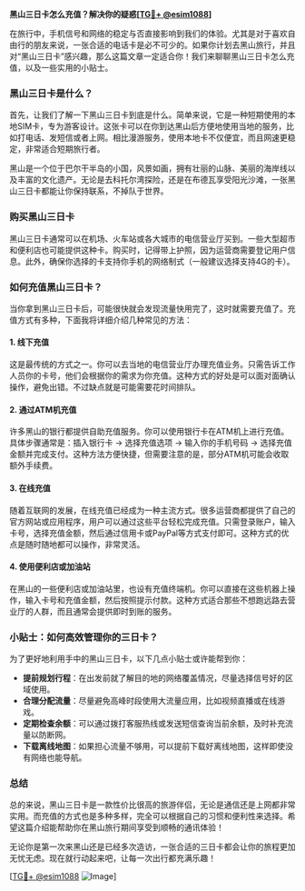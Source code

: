 **黑山三日卡怎么充值？解决你的疑惑[[TG💪+ @esim1088](https://t.me/s/esim1088)]**

在旅行中，手机信号和网络的稳定与否直接影响到我们的体验。尤其是对于喜欢自由行的朋友来说，一张合适的电话卡是必不可少的。如果你计划去黑山旅行，并且对“黑山三日卡”感兴趣，那么这篇文章一定适合你！我们来聊聊黑山三日卡怎么充值，以及一些实用的小贴士。

### 黑山三日卡是什么？

首先，让我们了解一下黑山三日卡到底是什么。简单来说，它是一种短期使用的本地SIM卡，专为游客设计。这张卡可以在你到达黑山后方便地使用当地的服务，比如打电话、发短信或者上网。相比漫游服务，使用本地卡不仅便宜，而且网速更稳定，非常适合短期旅行者。

黑山是一个位于巴尔干半岛的小国，风景如画，拥有壮丽的山脉、美丽的海岸线以及丰富的文化遗产。无论是去科托尔湾探险，还是在布德瓦享受阳光沙滩，一张黑山三日卡都能让你保持联系，不掉队于世界。

### 购买黑山三日卡

黑山三日卡通常可以在机场、火车站或各大城市的电信营业厅买到。一些大型超市和便利店也可能提供这种卡。购买时，记得带上护照，因为运营商需要登记用户信息。此外，确保你选择的卡支持你手机的网络制式（一般建议选择支持4G的卡）。

### 如何充值黑山三日卡？

当你拿到黑山三日卡后，可能很快就会发现流量快用完了，这时就需要充值了。充值方式有多种，下面我将详细介绍几种常见的方法：

#### 1. 线下充值

这是最传统的方式之一。你可以去当地的电信营业厅办理充值业务。只需告诉工作人员你的卡号，他们会根据你的需求为你充值。这种方式的好处是可以面对面确认操作，避免出错。不过缺点就是可能需要花时间排队。

#### 2. 通过ATM机充值

许多黑山的银行都提供自助充值服务。你可以使用银行卡在ATM机上进行充值。具体步骤通常是：插入银行卡 -> 选择充值选项 -> 输入你的手机号码 -> 选择充值金额并完成支付。这种方法方便快捷，但需要注意的是，部分ATM机可能会收取额外手续费。

#### 3. 在线充值

随着互联网的发展，在线充值已经成为一种主流方式。很多运营商都提供了自己的官方网站或应用程序，用户可以通过这些平台轻松完成充值。只需登录账户，输入卡号，选择充值金额，然后通过信用卡或PayPal等方式支付即可。这种方式的优点是随时随地都可以操作，非常灵活。

#### 4. 使用便利店或加油站

在黑山的一些便利店或加油站里，也设有充值终端机。你可以直接在这些机器上操作，输入卡号和充值金额，然后按照提示付款。这种方式适合那些不想跑远路去营业厅的人群，而且通常会提供即时到账的服务。

### 小贴士：如何高效管理你的三日卡？

为了更好地利用手中的黑山三日卡，以下几点小贴士或许能帮到你：

- **提前规划行程**：在出发前就了解目的地的网络覆盖情况，尽量选择信号好的区域使用。
- **合理分配流量**：尽量避免高峰时段使用大流量应用，比如视频直播或在线游戏。
- **定期检查余额**：可以通过拨打客服热线或发送短信查询当前余额，及时补充流量以防断网。
- **下载离线地图**：如果担心流量不够用，可以提前下载好离线地图，这样即使没有网络也能导航。

### 总结

总的来说，黑山三日卡是一款性价比很高的旅游伴侣，无论是通信还是上网都非常实用。而充值的方式也是多种多样，完全可以根据自己的习惯和便利性来选择。希望这篇介绍能帮助你在黑山旅行期间享受到顺畅的通讯体验！

无论你是第一次来黑山还是已经多次造访，一张合适的三日卡都会让你的旅程更加无忧无虑。现在就行动起来吧，让每一次出行都充满乐趣！

[[TG💪+ @esim1088](https://t.me/s/esim1088) ![Image](https://i.postimg.cc/4NQfJmqS/Snipaste-2025-05-13-00-14-12.png)]